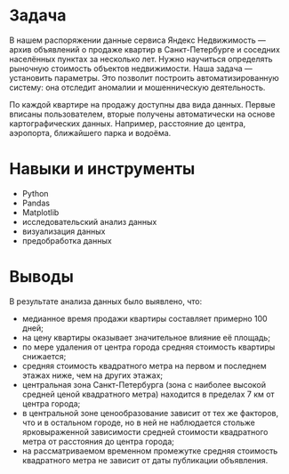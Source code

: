 
# Задача

В нашем распоряжении данные сервиса Яндекc Недвижимость — архив объявлений о продаже квартир в Санкт-Петербурге и соседних населённых пунктах за несколько лет. Нужно научиться определять рыночную стоимость объектов недвижимости. Наша задача — установить параметры. Это позволит построить автоматизированную систему: она отследит аномалии и мошенническую деятельность. 

По каждой квартире на продажу доступны два вида данных. Первые вписаны пользователем, вторые получены автоматически на основе картографических данных. Например, расстояние до центра, аэропорта, ближайшего парка и водоёма. 

# Навыки и инструменты

- Python
- Pandas
- Matplotlib
- исследовательский анализ данных
- визуализация данных
- предобработка данных

# Выводы

В результате анализа данных было выявлено, что:
* медианное время продажи квартиры составляет примерно 100 дней;
* на цену квартиры оказывает значительное влияние её площадь;
* по мере удаления от центра города средняя стоимость квартиры снижается;
* средняя стоимость квадратного метра на первом и последнем этажах ниже, чем на других этажах;
* центральная зона Санкт-Петербурга (зона с наиболее высокой средней ценой квадратного метра) находится в пределах 7 км от центра города;
* в центральной зоне ценообразование зависит от тех же факторов, что и в остальном городе, но в ней не наблюдается стольже ярковыраженной зависимости средней стоимости квадратного метра от расстояния до центра города;
* на рассматриваемом временном промежутке средняя стоимость квадратного метра не зависит от даты публикации объявления.
